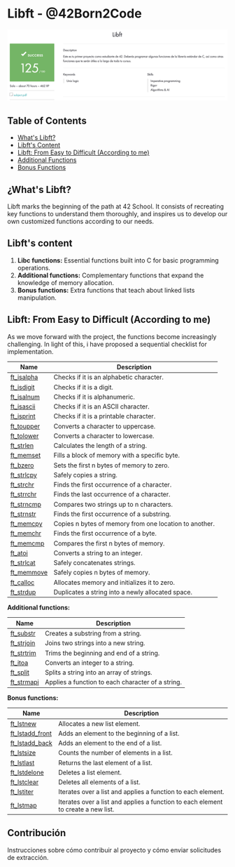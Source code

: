# Libft - @42Born2Code

![Screenshoot](https://github.com/Freddyfleitas/libft_42/blob/main/libft.png)

 ## Table of Contents

- [What's Libft?](#whats-libft)
- [Libft's Content](#libfts-content)
- [Libft: From Easy to Difficult (According to me)](#libft-from-easy-to-difficult-according-to-me)
- [Additional Functions](#additional-functions)
- [Bonus Functions](#bonus-functions)

## ¿What's Libft?

Libft marks the beginning of the path at 42 School. It consists of recreating key functions to understand them thoroughly, and inspires us to develop our own customized functions according to our needs.

## Libft's content

1. **Libc functions:** Essential functions built into C for basic programming operations.
2. **Additional functions:** Complementary functions that expand the knowledge of memory allocation.
3. **Bonus functions:** Extra functions that teach about linked lists manipulation.

## Libft: From Easy to Difficult (According to me)

As we move forward with the project, the functions become increasingly challenging. In light of this, i have proposed a sequential checklist for implementation.

| Name | Description |
| ---- | ------ |
| [ft_isalpha](https://github.com/ffleitasl/libft_42/blob/main/libft/ft_isalpha.c) | Checks if it is an alphabetic character. |
| [ft_isdigit](https://github.com/ffleitasl/libft_42/blob/main/libft/ft_isdigit.c) | Checks if it is a digit. |
| [ft_isalnum](https://github.com/ffleitasl/libft_42/blob/main/libft/ft_isalnum.c) | Checks if it is alphanumeric. |
| [ft_isascii](https://github.com/ffleitasl/libft_42/blob/main/libft/ft_isascii.c) | Checks if it is an ASCII character. |
| [ft_isprint](https://github.com/ffleitasl/libft_42/blob/main/libft/ft_isprint.c) | Checks if it is a printable character. |
| [ft_toupper](https://github.com/ffleitasl/libft_42/blob/main/libft/ft_toupper.c) | Converts a character to uppercase. |
| [ft_tolower](https://github.com/ffleitasl/libft_42/blob/main/libft/ft_tolower.c) | Converts a character to lowercase. |
| [ft_strlen](https://github.com/ffleitasl/libft_42/blob/main/libft/ft_strlen.c) | Calculates the length of a string. |
| [ft_memset](https://github.com/ffleitasl/libft_42/blob/main/libft/ft_memset.c) | Fills a block of memory with a specific byte. |
| [ft_bzero](https://github.com/ffleitasl/libft_42/blob/main/libft/ft_bzero.c) | Sets the first n bytes of memory to zero. |
| [ft_strlcpy](https://github.com/ffleitasl/libft_42/blob/main/libft/ft_strlcpy.c) | Safely copies a string. |
| [ft_strchr](https://github.com/ffleitasl/libft_42/blob/main/libft/ft_strchr.c) | Finds the first occurrence of a character. |
| [ft_strrchr](https://github.com/ffleitasl/libft_42/blob/main/libft/ft_strrchr.c) | Finds the last occurrence of a character. |
| [ft_strncmp](https://github.com/ffleitasl/libft_42/blob/main/libft/ft_strncmp.c) | Compares two strings up to n characters. |
| [ft_strnstr](https://github.com/ffleitasl/libft_42/blob/main/libft/ft_strnstr.c) | Finds the first occurrence of a substring. |
| [ft_memcpy](https://github.com/ffleitasl/libft_42/blob/main/libft/ft_memcpy.c) | Copies n bytes of memory from one location to another. |
| [ft_memchr](https://github.com/ffleitasl/libft_42/blob/main/libft/ft_memchr.c) | Finds the first occurrence of a byte. |
| [ft_memcmp](https://github.com/ffleitasl/libft_42/blob/main/libft/ft_memcmp.c) | Compares the first n bytes of memory. |
| [ft_atoi](https://github.com/ffleitasl/libft_42/blob/main/libft/ft_atoi.c) | Converts a string to an integer. |
| [ft_strlcat](https://github.com/ffleitasl/libft_42/blob/main/libft/ft_strlcat.c) | Safely concatenates strings. |
| [ft_memmove](https://github.com/ffleitasl/libft_42/blob/main/libft/ft_memmove.c) | Safely copies n bytes of memory. |
| [ft_calloc](https://github.com/ffleitasl/libft_42/blob/main/libft/ft_calloc.c) | Allocates memory and initializes it to zero. |
| [ft_strdup](https://github.com/ffleitasl/libft_42/blob/main/libft/ft_strdup.c) | Duplicates a string into a newly allocated space. |

**Additional functions:**

| Name | Description |
| --- | --- |
| [ft_substr](https://github.com/ffleitasl/libft_42/blob/main/libft/ft_substr.c) | Creates a substring from a string. |
| [ft_strjoin](https://github.com/ffleitasl/libft_42/blob/main/libft/ft_strjoin.c) | Joins two strings into a new string. |
| [ft_strtrim](https://github.com/ffleitasl/libft_42/blob/main/libft/ft_strtrim.c) | Trims the beginning and end of a string. |
| [ft_itoa](https://github.com/ffleitasl/libft_42/blob/main/libft/ft_itoa.c) | Converts an integer to a string. |
| [ft_split](https://github.com/ffleitasl/libft_42/blob/main/libft/ft_split.c) | Splits a string into an array of strings. |
| [ft_strmapi](https://github.com/ffleitasl/libft_42/blob/main/libft/ft_strmapi.c) | Applies a function to each character of a string. |

**Bonus functions:**

| Name | Description |
| --- | --- |
| [ft_lstnew](https://github.com/ffleitasl/libft_42/blob/main/libft/ft_lstnew.c) | Allocates a new list element. |
| [ft_lstadd_front](https://github.com/ffleitasl/libft_42/blob/main/libft/ft_lstadd_front.c) | Adds an element to the beginning of a list. |
| [ft_lstadd_back](https://github.com/ffleitasl/libft_42/blob/main/libft/ft_lstadd_back.c) | Adds an element to the end of a list. |
| [ft_lstsize](https://github.com/ffleitasl/libft_42/blob/main/libft/ft_lstsize.c) | Counts the number of elements in a list. |
| [ft_lstlast](https://github.com/ffleitasl/libft_42/blob/main/libft/ft_lstlast.c) | Returns the last element of a list. |
| [ft_lstdelone](https://github.com/ffleitasl/libft_42/blob/main/libft/ft_lstdelone.c) | Deletes a list element. |
| [ft_lstclear](https://github.com/ffleitasl/libft_42/blob/main/libft/ft_lstclear.c) | Deletes all elements of a list. |
| [ft_lstiter](https://github.com/ffleitasl/libft_42/blob/main/libft/ft_lstiter.c) | Iterates over a list and applies a function to each element. |
| [ft_lstmap](https://github.com/ffleitasl/libft_42/blob/main/libft/ft_lstmap.c) | Iterates over a list and applies a function to each element to create a new list. |


## Contribución

Instrucciones sobre cómo contribuir al proyecto y cómo enviar solicitudes de extracción.
